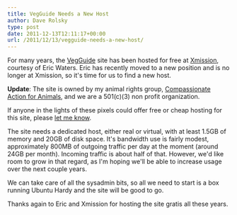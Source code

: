 ```yaml
---
title: VegGuide Needs a New Host
author: Dave Rolsky
type: post
date: 2011-12-13T12:11:17+00:00
url: /2011/12/13/vegguide-needs-a-new-host/
---
```

For many years, the [VegGuide][1] site has been hosted for free at [Xmission][2], courtesy of Eric Waters. Eric has recently moved to a new position and is no longer at Xmission, so it's time for us to find a new host.

**Update**: The site is owned by my animal rights group, [Compassionate Action for Animals][3], and we are a 501(c)(3) non profit organization.

If anyone in the lights of these pixels could offer free or cheap hosting for this site, please [let me know][4].

The site needs a dedicated host, either real or virtual, with at least 1.5GB of memory and 20GB of disk space. It's bandwidth use is fairly modest, approximately 800MB of outgoing traffic per day at the moment (around 24GB per month). Incoming traffic is about half of that. However, we'd like room to grow in that regard, as I'm hoping we'll be able to increase usage over the next couple years.

We can take care of all the sysadmin bits, so all we need to start is a box running Ubuntu Hardy and the site will be good to go.

Thanks again to Eric and Xmission for hosting the site gratis all these years.

 [1]: http://vegguide.org
 [2]: http://xmission.com
 [3]: http://www.exploreveg.org
 [4]: mailto:dave@exploreveg.org